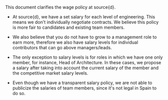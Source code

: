 This document clarifies the wage policy at source{d}.

- At source{d}, we have a set salary for each level of engineering. This means we don't individually negotiate contracts. We believe this policy is more fair to candidates and existing team members. 

- We also believe that you do not have to grow to a management role to earn more, therefore we also have salary levels for individual contributors that can go above managers/leads.

- The only exception to salary levels is for roles in which we have one only member, for instance, Head of Architecture. In these cases, we propose a salary after taking into account the current salary of the member and the competitive market salary levels. 

- Even though we have a transparent salary policy, we are not able to publicize the salaries of team members, since it's not legal in Spain to do so.
